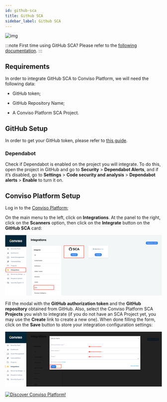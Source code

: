 ```yaml
---
id: github-sca
title: Github SCA
sidebar_label: Github SCA
---
```


<div style={{textAlign: 'center'}}>

![img](../../../static/img/github-sca.png)

</div>

:::note
First time using GitHub SCA? Please refer to the [following documentation](https://docs.github.com/en/code-security/code-scanning/automatically-scanning-your-code-for-vulnerabilities-and-errors/configuring-code-scanning).
:::

## Requirements

In order to integrate GitHub SCA to Conviso Platform, we will need the following data:

- GitHub token;

- GitHub Repository Name;

- A Conviso Platform SCA Project.

## GitHub Setup

In order to get your GitHub token, please refer to [this guide](https://docs.github.com/en/authentication/keeping-your-account-and-data-secure/creating-a-personal-access-token).

### Dependabot

Check if Dependabot is enabled on the project you will integrate. To do this, open the project in GitHub and go to **Security** > **Dependabot Alerts**, and if it’s disabled, 
go to **Settings** > **Code security and analysis** > **Dependabot alerts** > **Enable** to turn it on.

## Conviso Platform Setup

Log in to the [Conviso Platform](https://app.convisoappsec.com);

On the main menu to the left, click on **Integrations**. At the panel to the right, click on the **Scanners** option, then click on the **Integrate** button on the **GitHub SCA** card:

<div style={{textAlign: 'center'}}>

![img](../../../static/img/github-sca-img1.png)

</div>

Fill the modal with the **GitHub authorization token** and the **GitHub repository** obtained from GitHub. Also, select the Conviso Platform SCA **Projects** you wish to integrate (if you do not have an SCA Project yet, you may use the **Create** link to create a new one). When done filling the form, click on the **Save** button to store your integration configuration settings:

<div style={{textAlign: 'center'}}>

![img](../../../static/img/github-sca-img2.png)

</div>

[![Discover Conviso Platform!](https://no-cache.hubspot.com/cta/default/5613826/interactive-125788977029.png)](https://cta-service-cms2.hubspot.com/web-interactives/public/v1/track/redirect?encryptedPayload=AVxigLKtcWzoFbzpyImNNQsXC9S54LjJuklwM39zNd7hvSoR%2FVTX%2FXjNdqdcIIDaZwGiNwYii5hXwRR06puch8xINMyL3EXxTMuSG8Le9if9juV3u%2F%2BX%2FCKsCZN1tLpW39gGnNpiLedq%2BrrfmYxgh8G%2BTcRBEWaKasQ%3D&webInteractiveContentId=125788977029&portalId=5613826)